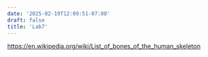 ```yaml
---
date: '2025-02-19T12:09:51-07:00'
draft: false
title: 'Lab7'
---
```


https://en.wikipedia.org/wiki/List_of_bones_of_the_human_skeleton

